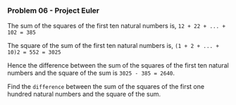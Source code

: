 ### Problem 06 - Project Euler

The sum of the squares of the first ten natural numbers is, `12 + 22 + ... + 102 = 385`

The square of the sum of the first ten natural numbers is, `(1 + 2 + ... + 10)2 = 552 = 3025`

Hence the difference between the sum of the squares of the first ten natural numbers and the square of the sum is `3025 - 385 = 2640`.

Find the `difference` between the sum of the squares of the first one hundred natural numbers and the square of the sum.
